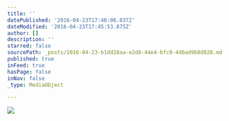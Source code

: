 ```yaml
---
title: ''
datePublished: '2016-04-23T17:46:06.837Z'
dateModified: '2016-04-23T17:45:53.875Z'
author: []
description: ''
starred: false
sourcePath: _posts/2016-04-23-b1dd28aa-e2d8-44e4-bfc0-4d6ad9b8d020.md
published: true
inFeed: true
hasPage: false
inNav: false
_type: MediaObject

---
```

![](https://the-grid-user-content.s3-us-west-2.amazonaws.com/ee2df9a5-6ec3-420e-9705-66ac168d6d50.jpg)